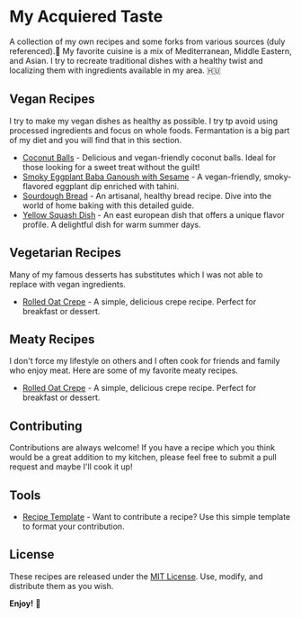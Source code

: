 # My Acquiered Taste

A collection of my own recipes and some forks from various sources (duly referenced).:fork_and_knife:
My favorite cuisine is a mix of Mediterranean, Middle Eastern, and Asian. I try to recreate traditional dishes with a healthy twist and localizing them with ingredients available in my area. :hungary:

## Vegan Recipes

I try to make my vegan dishes as healthy as possible. I try tp avoid using processed ingredients and focus on whole foods. Fermantation is a big part of my diet and you will find that in this section.

- [Coconut Balls](recipes/coconut_ball.md) - Delicious and vegan-friendly coconut balls. Ideal for those looking for a sweet treat without the guilt!
- [Smoky Eggplant Baba Ganoush with Sesame](recipes/eggplant.md) - A vegan-friendly, smoky-flavored eggplant dip enriched with tahini.
- [Sourdough Bread](recipes/bread.md) - An artisanal, healthy bread recipe. Dive into the world of home baking with this detailed guide.
- [Yellow Squash Dish](recipes/yellow_squash.md) - An east european dish that offers a unique flavor profile. A delightful dish for warm summer days.

## Vegetarian Recipes

Many of my famous desserts has substitutes which I was not able to replace with vegan ingredients. 
- [Rolled Oat Crepe](recipes/pancake.md) - A simple, delicious crepe recipe. Perfect for breakfast or dessert.

## Meaty Recipes

I don't force my lifestyle on others and I often cook for friends and family who enjoy meat. Here are some of my favorite meaty recipes.
- [Rolled Oat Crepe](recipes/pancake.md) - A simple, delicious crepe recipe. Perfect for breakfast or dessert.

## Contributing

Contributions are always welcome! If you have a recipe which you think would be a great addition to my kitchen, please feel free to submit a pull request and maybe I'll cook it up!

## Tools

- [Recipe Template](recipes/template.md) - Want to contribute a recipe? Use this simple template to format your contribution.

## License

These recipes are released under the [MIT License](LICENSE). Use, modify, and distribute them as you wish.

**Enjoy!** :tada: